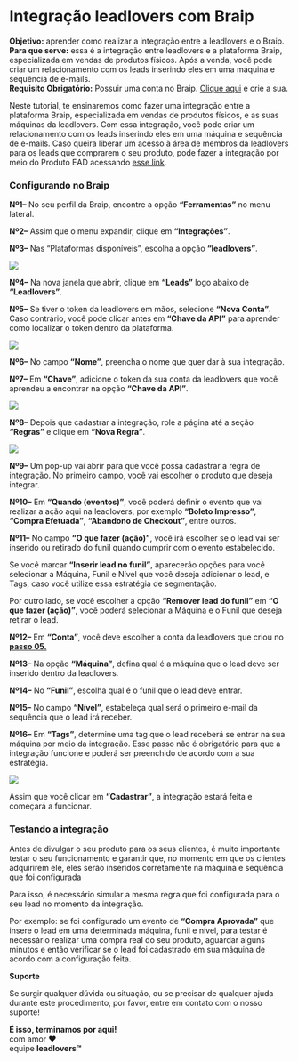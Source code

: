 # Integração leadlovers com Braip

**Objetivo:** aprender como realizar a integração entre a leadlovers e o Braip.\
**Para que serve:** essa é a integração entre leadlovers e a plataforma Braip, especializada em vendas de produtos físicos. Após a venda, você pode criar um relacionamento com os leads inserindo eles em uma máquina e sequência de e-mails.\
**Requisito Obrigatório:** Possuir uma conta no Braip. [Clique aqui](https://braip.com/) e crie a sua.

Neste tutorial, te ensinaremos como fazer uma integração entre a plataforma Braip, especializada em vendas de produtos físicos, e as suas máquinas da leadlovers. Com essa integração, você pode criar um relacionamento com os leads inserindo eles em uma máquina e sequência de e-mails. Caso queira liberar um acesso à área de membros da leadlovers para os leads que comprarem o seu produto, pode fazer a integração por meio do Produto EAD acessando [esse link](broken-reference).

### **Configurando no Braip** <a href="#configurando-braip" id="configurando-braip"></a>

**Nº1–** No seu perfil da Braip, encontre a opção **“Ferramentas”** no menu lateral.

**Nº2–** Assim que o menu expandir, clique em **“Integrações”**.

**Nº3–** Nas “Plataformas disponíveis”, escolha a opção **“leadlovers”**.

[![](https://legado.leadlovers.site/wp-content/uploads/2021/04/Tutorial\_Integracao\_Nativa\_Braip\_-\_1.png)](https://legado.leadlovers.site/wp-content/uploads/2021/04/Tutorial\_Integracao\_Nativa\_Braip\_-\_1.png)

**Nº4–** Na nova janela que abrir, clique em **“Leads”** logo abaixo de **“Leadlovers”**.

**Nº5–** Se tiver o token da leadlovers em mãos, selecione **“Nova Conta”**. Caso contrário, você pode clicar antes em **“Chave da API”** para aprender como localizar o token dentro da plataforma.

[![](https://legado.leadlovers.site/wp-content/uploads/2021/04/Tutorial\_Integracao\_Nativa\_Braip\_-\_2.png)](https://legado.leadlovers.site/wp-content/uploads/2021/04/Tutorial\_Integracao\_Nativa\_Braip\_-\_2.png)

**Nº6–** No campo **“Nome”**, preencha o nome que quer dar à sua integração.

**Nº7–** Em **“Chave”**, adicione o token da sua conta da leadlovers que você aprendeu a encontrar na opção **“Chave da API”**.

[![](https://legado.leadlovers.site/wp-content/uploads/2021/04/Tutorial\_Integracao\_Nativa\_Braip\_-\_3.png)](https://legado.leadlovers.site/wp-content/uploads/2021/04/Tutorial\_Integracao\_Nativa\_Braip\_-\_3.png)

**Nº8–** Depois que cadastrar a integração, role a página até a seção **“Regras”** e clique em **“Nova Regra”**.

[![](https://legado.leadlovers.site/wp-content/uploads/2021/04/Tutorial\_Integracao\_Nativa\_Braip\_-\_4.png)](https://legado.leadlovers.site/wp-content/uploads/2021/04/Tutorial\_Integracao\_Nativa\_Braip\_-\_4.png)

**Nº9–** Um pop-up vai abrir para que você possa cadastrar a regra de integração. No primeiro campo, você vai escolher o produto que deseja integrar.

**Nº10–** Em **“Quando (eventos)”**, você poderá definir o evento que vai realizar a ação aqui na leadlovers, por exemplo **“Boleto Impresso”**, **“Compra Efetuada”**, **“Abandono de Checkout”**, entre outros.

**Nº11–** No campo **“O que fazer (ação)”**, você irá escolher se o lead vai ser inserido ou retirado do funil quando cumprir com o evento estabelecido.

Se você marcar **“Inserir lead no funil”**, aparecerão opções para você selecionar a Máquina, Funil e Nível que você deseja adicionar o lead, e Tags, caso você utilize essa estratégia de segmentação.

Por outro lado, se você escolher a opção **“Remover lead do funil”** em **“O que fazer (ação)”**, você poderá selecionar a Máquina e o Funil que deseja retirar o lead.

**Nº12–** Em **“Conta”**, você deve escolher a conta da leadlovers que criou no [**passo 05.**](broken-reference)

**Nº13–** Na opção **“Máquina”**, defina qual é a máquina que o lead deve ser inserido dentro da leadlovers.

**Nº14–** No **“Funil”**, escolha qual é o funil que o lead deve entrar.

**Nº15–** No campo **“Nível”**, estabeleça qual será o primeiro e-mail da sequência que o lead irá receber.

**Nº16–** Em **“Tags”**, determine uma tag que o lead receberá se entrar na sua máquina por meio da integração. Esse passo não é obrigatório para que a integração funcione e poderá ser preenchido de acordo com a sua estratégia.

[![](https://legado.leadlovers.site/wp-content/uploads/2021/04/Tutorial\_Integracao\_Nativa\_Braip\_-\_5.png)](https://legado.leadlovers.site/wp-content/uploads/2021/04/Tutorial\_Integracao\_Nativa\_Braip\_-\_5.png)

Assim que você clicar em **“Cadastrar”**, a integração estará feita e começará a funcionar.

### Testando a integração <a href="#testando-integracao" id="testando-integracao"></a>

Antes de divulgar o seu produto para os seus clientes, é muito importante testar o seu funcionamento e garantir que, no momento em que os clientes adquirirem ele, eles serão inseridos corretamente na máquina e sequência que foi configurada

Para isso, é necessário simular a mesma regra que foi configurada para o seu lead no momento da integração.&#x20;

Por exemplo: se foi configurado um evento de **“Compra Aprovada”** que insere o lead em uma determinada máquina, funil e nível, para testar é necessário realizar uma compra real do seu produto, aguardar alguns minutos e então verificar se o lead foi cadastrado em sua máquina de acordo com a configuração feita.&#x20;

**Suporte**

Se surgir qualquer dúvida ou situação, ou se precisar de qualquer ajuda durante este procedimento, por favor, entre em contato com o nosso suporte!





&#x20;**É isso, terminamos por aqui!**\
com amor ❤\
equipe **leadlovers™**
